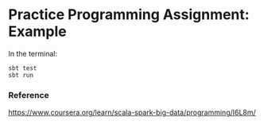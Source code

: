 # Practice Programming Assignment: Example

In the terminal:

```shell
sbt test
sbt run
```

### Reference

https://www.coursera.org/learn/scala-spark-big-data/programming/I6L8m/
